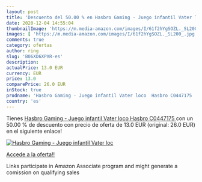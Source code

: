 ```yaml
---
layout: post
title: 'Descuento del 50.00 % en Hasbro Gaming - Juego infantil Vater loc'
date: 2020-12-04 14:55:04
thumbnailImage: 'https://m.media-amazon.com/images/I/61f2hYgSOZL._SL200_.jpg'
images: [ 'https://m.media-amazon.com/images/I/61f2hYgSOZL._SL200_.jpg' ]
comments: true
category: ofertas
author: ring
slug: 'B06XD6XPXR-es'
description:
actualPrice: 13.0 EUR
currency: EUR
price: 13.0
comparePrice: 26.0 EUR
inStock: true
prodname: 'Hasbro Gaming - Juego infantil Vater loco  Hasbro C0447175 '
country: 'es'
---
```


Tienes [Hasbro Gaming - Juego infantil Vater loco  Hasbro C0447175 ](https://www.amazon.es/dp/B06XD6XPXR/?tag=tolees-21) con un 50.00 % de descuento con precio de oferta de 13.0 EUR (original: 26.0 EUR) en el siguiente enlace!

[![Hasbro Gaming - Juego infantil Vater loc](https://m.media-amazon.com/images/I/61f2hYgSOZL._SL200_.jpg)](https://www.amazon.es/dp/B06XD6XPXR/?tag=tolees-21)

[Accede a la oferta!!](https://www.amazon.es/dp/B06XD6XPXR/?tag=tolees-21)

Links participate in Amazon Associate program and might generate a comission on qualifying sales


